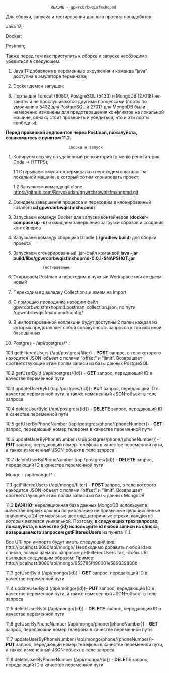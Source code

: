                         README - gpwrcbrbwqisfmxhopmd

Для сборки, запуска и тестирования данного проекта понадобятся: 

Java 17;

Docker;

Postman;

Также перед тем как приступить к сборке и запуске необходимо убедиться в следующем:

1. Java 17 добавлена в переменные окружения и команда “java” доступна в эмуляторе терминала;

2. Docker демон запущен;

3. Порты для Tomcat (8080), PostgreSQL (5433) и MongoDB (27018) не заняты и не прослушиваются другими процессами (порты по умолчанию 5432 для PostgreSQL и 27017 для MongoDB были намеренно изменены для предотвращения конфликтов на локальной машине, однако стоит проверить и убедиться, что и эти порты свободны);

**Перед проверкой эндпоинтов через Postman, пожалуйста, ознакомьтесь с пунктом 11.2.**

                                Сборка и запуск

1. Копируем ссылку на удаленный репозиторий (в меню репозитория: Code -> HTTPS);

    1.1 Открываем эмулятор терминала и переходим в каталог на локальной машине, в который хотим клонировать проект;

    1.2 Запускаем команду git clone https://github.com/Boryokudan/gpwrcbrbwqisfmxhopmd.git


2. Ожидаем завершения процесса и переходим в клонированный каталог (**cd gpwrcbrbwqisfmxhopmd**)


3. Запускаем команду Docker для запуска контейнеров (**docker-compose up -d**) и ожидаем завершения загрузки образов и создания контейнеров


4. Запускаем команду сборщика Gradle (**./gradlew build**) для сборки проекта


5. Запускаем сгенерированный .jar-файл командой **java -jar build/libs/gpwrcbrbwqisfmxhopmd-0.0.1-SNAPSHOT.jar** 

					Тестированиe

6. Открываем Postman и переходим в нужный Workspace или создаем новый


7. Переходим во вкладку Collections и жмем на Import


8. С помощью проводника находим файл gpwrcbrbwqisfmxhopmd.postman_collection.json, по пути /gpwrcbrbwqisfmxhopmd/config/


9. В импортированной коллекции будут доступны 2 папки каждая из которых представляет собой совокупность запросов к той или иной базе данных


10. Postgres - /api/postgres/* :

10.1 getFilteredUsers (/api/postgres/filter)  - **POST** запрос, в теле которого находится JSON-объект с полями “offset” и “limit”. Возвращает соответствующие этим полям записи из базы данных PostgreSQL

10.2 getUserById (/api/postgres/{id}) - **GET** запрос, передающий ID в качестве переменной пути

10.3 updateUserById (/api/postgres/{id})- **PUT** запрос, передающий ID в качестве переменной пути, а также измененный JSON-объект в теле запроса

10.4 deleteUserById (/api/postgres/{id}) - **DELETE** запрос, передающий ID в качестве переменной пути

10.5 getUserByPhoneNumber (/api/postgres/phone/{phoneNumber}) - **GET** запрос, передающий номер телефона в качестве переменной пути

10.6 updateUserByPhoneNumber (/api/postgres/phone/{phoneNumber})- **PUT** запрос, передающий номер телефона в качестве переменной пути, а также измененный JSON-объект в теле запроса

10.7 deleteUserByPhoneNumber (/api/postgres/{id}) - **DELETE** запрос, передающий ID в качестве переменной пути

Mongo - /api/mongo/* :

11.1 getFilteredUsers (/api/mongo/filter)  - **POST** запрос, в теле которого находится JSON-объект с полями “offset” и “limit”. Возвращает соответствующие этим полям записи из базы данных MongoDB

11.2 **ВАЖНО:** нереляционная база данных MongoDB использует в качестве первых ключей по умолчанию не привычные целочисленные значения, а 24-символьные шестнадцатеричные строки, каждая из которых является уникальной. Поэтому, **в следующих трех запросах, пожалуйста, в качестве {id} используйте id любой записи из списка, возвращаемого запросом getFilteredUsers** из пункта 11.1.

Все URI при импорте будут иметь следующий вид:
http://localhost:8080/api/mongo/
Необходимо добавить любой id из списка, возвращаемого запросом getFilteredUsers так, чтобы URI выглядел следующим образом:
Пример: http://localhost:8080/api/mongo/653785f490001e589839880b

11.3 getUserById (/api/mongo/{id}) - **GET** запрос, передающий ID в качестве переменной пути

11.4 updateUserById (/api/mongo/{id})- **PUT** запрос, передающий ID в качестве переменной пути, а также измененный JSON-объект в теле запроса

11.5 deleteUserById (/api/mongo/{id}) - **DELETE** запрос, передающий ID в качестве переменной пути

11.6 getUserByPhoneNumber (/api/mongo/phone/{phoneNumber}) - **GET** запрос, передающий номер телефона в качестве переменной пути

11.7 updateUserByPhoneNumber (/api/mongo/phone/{phoneNumber})- **PUT** запрос, передающий номер телефона в качестве переменной пути, а также измененный JSON-объект в теле запроса

11.8 deleteUserByPhoneNumber (/api/mongo/{id}) - **DELETE** запрос, передающий ID в качестве переменной пути
